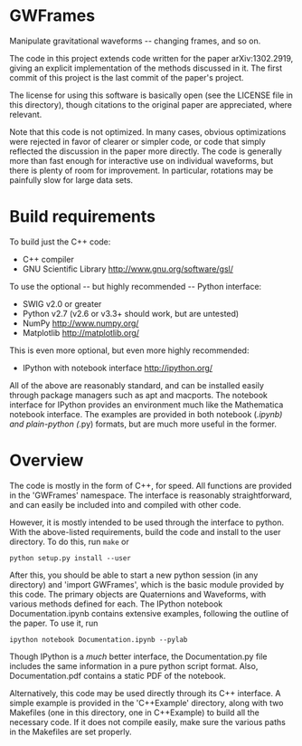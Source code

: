 GWFrames
========

Manipulate gravitational waveforms -- changing frames, and so on.


The code in this project extends code written for the paper
arXiv:1302.2919, giving an explicit implementation of the methods
discussed in it.  The first commit of this project is the last commit
of the paper's project.

The license for using this software is basically open (see the LICENSE
file in this directory), though citations to the original paper are
appreciated, where relevant.

Note that this code is not optimized.  In many cases, obvious
optimizations were rejected in favor of clearer or simpler code, or
code that simply reflected the discussion in the paper more directly.
The code is generally more than fast enough for interactive use on
individual waveforms, but there is plenty of room for improvement.  In
particular, rotations may be painfully slow for large data sets.


Build requirements
==================
To build just the C++ code:
* C++ compiler
* GNU Scientific Library <http://www.gnu.org/software/gsl/>

To use the optional -- but highly recommended -- Python interface:
* SWIG v2.0 or greater
* Python v2.7 (v2.6 or v3.3+ should work, but are untested)
* NumPy <http://www.numpy.org/>
* Matplotlib <http://matplotlib.org/>

This is even more optional, but even more highly recommended:
* IPython with notebook interface <http://ipython.org/>

All of the above are reasonably standard, and can be installed easily
through package managers such as apt and macports.  The notebook
interface for IPython provides an environment much like the
Mathematica notebook interface.  The examples are provided in both
notebook (*.ipynb) and plain-python (*.py) formats, but are much
more useful in the former.



Overview
========
The code is mostly in the form of C++, for speed.  All functions are
provided in the 'GWFrames' namespace.  The interface is reasonably
straightforward, and can easily be included into and compiled with
other code.


However, it is mostly intended to be used through the interface to
python.  With the above-listed requirements, build the code and
install to the user directory.  To do this, run `make` or

    python setup.py install --user

After this, you should be able to start a new python session (in any
directory) and 'import GWFrames', which is the basic module provided
by this code.  The primary objects are Quaternions and Waveforms, with
various methods defined for each.  The IPython notebook
Documentation.ipynb contains extensive examples, following the outline
of the paper.  To use it, run

    ipython notebook Documentation.ipynb --pylab

Though IPython is a _much_ better interface, the Documentation.py file
includes the same information in a pure python script format.  Also,
Documentation.pdf contains a static PDF of the notebook.


Alternatively, this code may be used directly through its C++
interface.  A simple example is provided in the 'C++Example'
directory, along with two Makefiles (one in this directory, one in
C++Example) to build all the necessary code.  If it does not compile
easily, make sure the various paths in the Makefiles are set properly.
